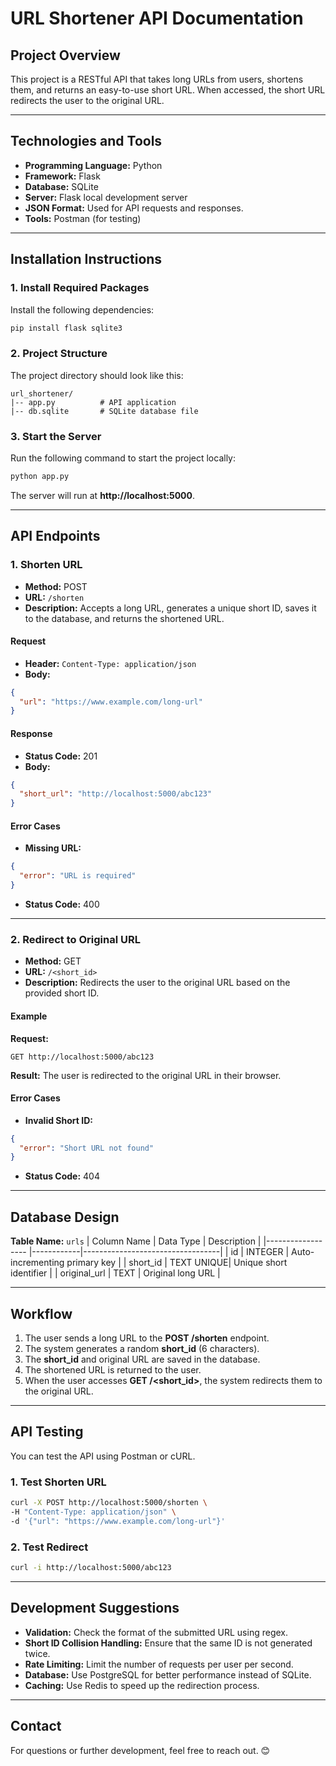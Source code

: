 # URL Shortener API Documentation

## Project Overview
This project is a RESTful API that takes long URLs from users, shortens them, and returns an easy-to-use short URL. When accessed, the short URL redirects the user to the original URL.

---

## Technologies and Tools
- **Programming Language:** Python
- **Framework:** Flask
- **Database:** SQLite
- **Server:** Flask local development server
- **JSON Format:** Used for API requests and responses.
- **Tools:** Postman (for testing)

---

## Installation Instructions

### 1. Install Required Packages
Install the following dependencies:
```bash
pip install flask sqlite3
```

### 2. Project Structure
The project directory should look like this:
```
url_shortener/
|-- app.py          # API application
|-- db.sqlite       # SQLite database file
```

### 3. Start the Server
Run the following command to start the project locally:
```bash
python app.py
```
The server will run at **http://localhost:5000**.

---

## API Endpoints

### 1. **Shorten URL**

- **Method:** POST  
- **URL:** `/shorten`  
- **Description:** Accepts a long URL, generates a unique short ID, saves it to the database, and returns the shortened URL.

#### Request
- **Header:** `Content-Type: application/json`
- **Body:**
```json
{
  "url": "https://www.example.com/long-url"
}
```

#### Response
- **Status Code:** 201
- **Body:**
```json
{
  "short_url": "http://localhost:5000/abc123"
}
```

#### Error Cases
- **Missing URL:**
```json
{
  "error": "URL is required"
}
```
- **Status Code:** 400

---

### 2. **Redirect to Original URL**

- **Method:** GET  
- **URL:** `/<short_id>`  
- **Description:** Redirects the user to the original URL based on the provided short ID.

#### Example
**Request:**
```
GET http://localhost:5000/abc123
```

**Result:** The user is redirected to the original URL in their browser.

#### Error Cases
- **Invalid Short ID:**
```json
{
  "error": "Short URL not found"
}
```
- **Status Code:** 404

---

## Database Design
**Table Name:** `urls`
| Column Name       | Data Type   | Description                      |
|------------------ |------------|----------------------------------|
| id                | INTEGER    | Auto-incrementing primary key    |
| short_id          | TEXT UNIQUE| Unique short identifier          |
| original_url      | TEXT       | Original long URL                |

---

## Workflow
1. The user sends a long URL to the **POST /shorten** endpoint.
2. The system generates a random **short_id** (6 characters).
3. The **short_id** and original URL are saved in the database.
4. The shortened URL is returned to the user.
5. When the user accesses **GET /<short_id>**, the system redirects them to the original URL.

---

## API Testing
You can test the API using Postman or cURL.

### 1. **Test Shorten URL**
```bash
curl -X POST http://localhost:5000/shorten \
-H "Content-Type: application/json" \
-d '{"url": "https://www.example.com/long-url"}'
```

### 2. **Test Redirect**
```bash
curl -i http://localhost:5000/abc123
```

---

## Development Suggestions
- **Validation:** Check the format of the submitted URL using regex.
- **Short ID Collision Handling:** Ensure that the same ID is not generated twice.
- **Rate Limiting:** Limit the number of requests per user per second.
- **Database:** Use PostgreSQL for better performance instead of SQLite.
- **Caching:** Use Redis to speed up the redirection process.

---

## Contact
For questions or further development, feel free to reach out. 😊

